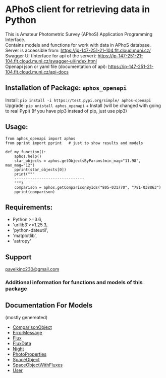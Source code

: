 # APhoS client for retrieving data in Python

This is Amateur Photometric Survey (APhoS) Application Programming Interface.  
Contains models and functions for work with data in APhoS database.  
Server is accessible from: https://ip-147-251-21-104.flt.cloud.muni.cz/  
Swagger UI (Interface for api of the server): https://ip-147-251-21-104.flt.cloud.muni.cz/swagger-ui/index.html  
Openapi json or yaml file (documentation of api): https://ip-147-251-21-104.flt.cloud.muni.cz/api-docs

## Installation of Package: `aphos_openapi`

Install: `pip install -i https://test.pypi.org/simple/ aphos-openapi`  
Upgrade: `pip unistall aphos_openapi` + Install (will be changed with going to real Pypi)
(If you have pip3 instead of pip, just use pip3)

## Usage:

```
from aphos_openapi import aphos
from pprint import pprint   # just to show results and models

def my_function():
    aphos.help()
    star_objects = aphos.getObjectsByParams(min_mag="11.98", max_mag="12")
    pprint(star_objects[0])
    print("""
    -------------------------------
    """)
    comparison = aphos.getComparisonByIds("805-031770", "781-038863")
    pprint(comparison)
```

## Requirements:

* Python >=3.6,
* 'urllib3'>=1.25.3,
* 'python-dateutil',
* 'matplotlib',
* 'astropy'

## Support

pavelkinc230@gmail.com

### Additional information for functions and models of this package

## Documentation For Models
(mostly genereated)
 - [ComparisonObject](aphos_openapi/docs/ComparisonObject.md)
 - [ErrorMessage](aphos_openapi/docs/ErrorMessage.md)
 - [Flux](aphos_openapi/docs/Flux.md)
 - [FluxData](aphos_openapi/docs/FluxData.md)
 - [Night](aphos_openapi/docs/Night.md)
 - [PhotoProperties](aphos_openapi/docs/PhotoProperties.md)
 - [SpaceObject](aphos_openapi/docs/SpaceObject.md)
 - [SpaceObjectWithFluxes](aphos_openapi/docs/SpaceObjectWithFluxes.md)
 - [User](aphos_openapi/docs/User.md)